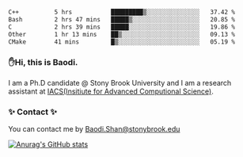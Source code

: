 <!--START_SECTION:waka-->

```txt
C++          5 hrs           █████████▒░░░░░░░░░░░░░░░   37.42 %
Bash         2 hrs 47 mins   █████▒░░░░░░░░░░░░░░░░░░░   20.85 %
C            2 hrs 39 mins   █████░░░░░░░░░░░░░░░░░░░░   19.86 %
Other        1 hr 13 mins    ██▒░░░░░░░░░░░░░░░░░░░░░░   09.13 %
CMake        41 mins         █▒░░░░░░░░░░░░░░░░░░░░░░░   05.19 %
```

<!--END_SECTION:waka-->

### ✋Hi, this is Baodi. 

I am a Ph.D candidate @ Stony Brook University and I am a research assistant at [IACS(Insitiute for Advanced Computional Science)](https://iacs.stonybrook.edu/).

### ✨ Contact ✨

You can contact me by [Baodi.Shan@stonybrook.edu](mailto:Baodi.Shan@stonybrook.edu)

[![Anurag's GitHub stats](https://github-readme-stats.vercel.app/api?username=lwshanbd&theme=jolly&show_icons=true&count_private=true&include_all_commits=true)](https://github.com/anuraghazra/github-readme-stats)



<!--
**lwshanbd/lwshanbd** is a ✨ _special_ ✨ repository because its `README.md` (this file) appears on your GitHub profile.

Here are some ideas to get you started:

- 🔭 I’m currently working on ...
- 🌱 I’m currently learning ...
- 👯 I’m looking to collaborate on ...
- 🤔 I’m looking for help with ...
- 💬 Ask me about ...
- 📫 How to reach me: ...
- 😄 Pronouns: ...
- ⚡ Fun fact: ...
-->
